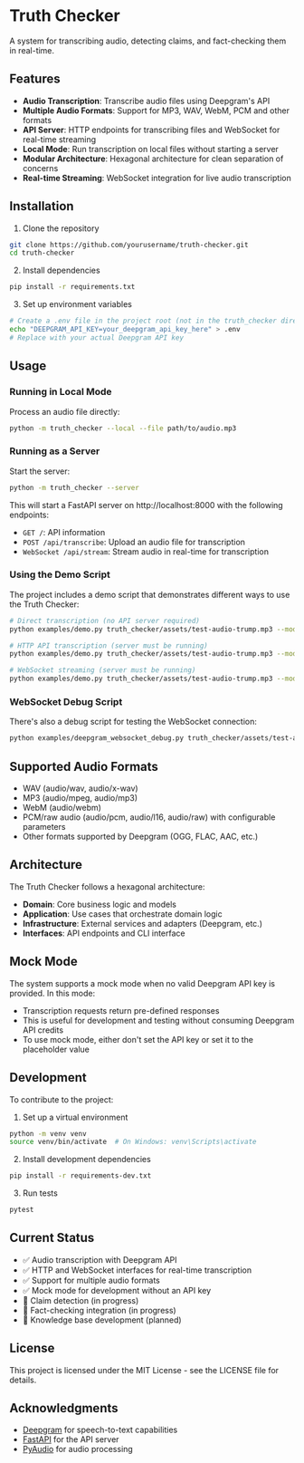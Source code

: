 # Truth Checker

A system for transcribing audio, detecting claims, and fact-checking them in real-time.

## Features

- **Audio Transcription**: Transcribe audio files using Deepgram's API
- **Multiple Audio Formats**: Support for MP3, WAV, WebM, PCM and other formats
- **API Server**: HTTP endpoints for transcribing files and WebSocket for real-time streaming
- **Local Mode**: Run transcription on local files without starting a server
- **Modular Architecture**: Hexagonal architecture for clean separation of concerns
- **Real-time Streaming**: WebSocket integration for live audio transcription

## Installation

1. Clone the repository
```bash
git clone https://github.com/yourusername/truth-checker.git
cd truth-checker
```

2. Install dependencies
```bash
pip install -r requirements.txt
```

3. Set up environment variables
```bash
# Create a .env file in the project root (not in the truth_checker directory)
echo "DEEPGRAM_API_KEY=your_deepgram_api_key_here" > .env
# Replace with your actual Deepgram API key
```

## Usage

### Running in Local Mode

Process an audio file directly:

```bash
python -m truth_checker --local --file path/to/audio.mp3
```

### Running as a Server

Start the server:

```bash
python -m truth_checker --server
```

This will start a FastAPI server on http://localhost:8000 with the following endpoints:

- `GET /`: API information
- `POST /api/transcribe`: Upload an audio file for transcription
- `WebSocket /api/stream`: Stream audio in real-time for transcription

### Using the Demo Script

The project includes a demo script that demonstrates different ways to use the Truth Checker:

```bash
# Direct transcription (no API server required)
python examples/demo.py truth_checker/assets/test-audio-trump.mp3 --mode direct

# HTTP API transcription (server must be running)
python examples/demo.py truth_checker/assets/test-audio-trump.mp3 --mode http

# WebSocket streaming (server must be running)
python examples/demo.py truth_checker/assets/test-audio-trump.mp3 --mode websocket
```

### WebSocket Debug Script

There's also a debug script for testing the WebSocket connection:

```bash
python examples/deepgram_websocket_debug.py truth_checker/assets/test-audio-trump.mp3
```

## Supported Audio Formats

- WAV (audio/wav, audio/x-wav)
- MP3 (audio/mpeg, audio/mp3)
- WebM (audio/webm)
- PCM/raw audio (audio/pcm, audio/l16, audio/raw) with configurable parameters
- Other formats supported by Deepgram (OGG, FLAC, AAC, etc.)

## Architecture

The Truth Checker follows a hexagonal architecture:

- **Domain**: Core business logic and models
- **Application**: Use cases that orchestrate domain logic
- **Infrastructure**: External services and adapters (Deepgram, etc.)
- **Interfaces**: API endpoints and CLI interface

## Mock Mode

The system supports a mock mode when no valid Deepgram API key is provided. In this mode:
- Transcription requests return pre-defined responses
- This is useful for development and testing without consuming Deepgram API credits
- To use mock mode, either don't set the API key or set it to the placeholder value

## Development

To contribute to the project:

1. Set up a virtual environment
```bash
python -m venv venv
source venv/bin/activate  # On Windows: venv\Scripts\activate
```

2. Install development dependencies
```bash
pip install -r requirements-dev.txt
```

3. Run tests
```bash
pytest
```

## Current Status

- ✅ Audio transcription with Deepgram API
- ✅ HTTP and WebSocket interfaces for real-time transcription
- ✅ Support for multiple audio formats
- ✅ Mock mode for development without an API key
- 🔄 Claim detection (in progress)
- 🔄 Fact-checking integration (in progress)
- 🔄 Knowledge base development (planned)

## License

This project is licensed under the MIT License - see the LICENSE file for details.

## Acknowledgments

- [Deepgram](https://deepgram.com/) for speech-to-text capabilities
- [FastAPI](https://fastapi.tiangolo.com/) for the API server
- [PyAudio](https://people.csail.mit.edu/hubert/pyaudio/) for audio processing
